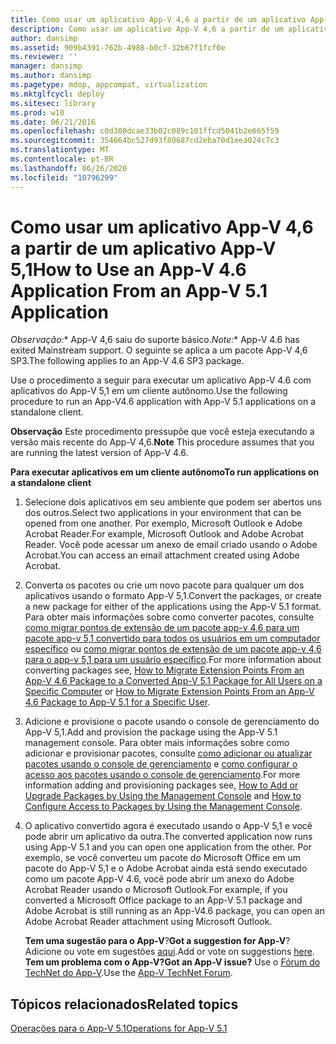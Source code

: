 ```yaml
---
title: Como usar um aplicativo App-V 4,6 a partir de um aplicativo App-V 5,1
description: Como usar um aplicativo App-V 4,6 a partir de um aplicativo App-V 5,1
author: dansimp
ms.assetid: 909b4391-762b-4988-b0cf-32b67f1fcf0e
ms.reviewer: ''
manager: dansimp
ms.author: dansimp
ms.pagetype: mdop, appcompat, virtualization
ms.mktglfcycl: deploy
ms.sitesec: library
ms.prod: w10
ms.date: 06/21/2016
ms.openlocfilehash: c0d308dcae33b02c089c101ffcd5041b2e665f59
ms.sourcegitcommit: 354664bc527d93f80687cd2eba70d1eea024c7c3
ms.translationtype: MT
ms.contentlocale: pt-BR
ms.lasthandoff: 06/26/2020
ms.locfileid: "10796299"
---
```

# <span data-ttu-id="03f4f-103">Como usar um aplicativo App-V 4,6 a partir de um aplicativo App-V 5,1</span><span class="sxs-lookup"><span data-stu-id="03f4f-103">How to Use an App-V 4.6 Application From an App-V 5.1 Application</span></span>

<span data-ttu-id="03f4f-104">*Observação:*\* App-V 4,6 saiu do suporte básico.</span><span class="sxs-lookup"><span data-stu-id="03f4f-104">*Note:*\* App-V 4.6 has exited Mainstream support.</span></span> <span data-ttu-id="03f4f-105">O seguinte se aplica a um pacote App-V 4,6 SP3.</span><span class="sxs-lookup"><span data-stu-id="03f4f-105">The following applies to an App-V 4.6 SP3 package.</span></span>

<span data-ttu-id="03f4f-106">Use o procedimento a seguir para executar um aplicativo App-V 4.6 com aplicativos do App-V 5,1 em um cliente autônomo.</span><span class="sxs-lookup"><span data-stu-id="03f4f-106">Use the following procedure to run an App-V4.6 application with App-V 5.1 applications on a standalone client.</span></span>

<span data-ttu-id="03f4f-107">**Observação**  Este procedimento pressupõe que você esteja executando a versão mais recente do App-V 4,6.</span><span class="sxs-lookup"><span data-stu-id="03f4f-107">**Note** This procedure assumes that you are running the latest version of App-V 4.6.</span></span>

**<span data-ttu-id="03f4f-108">Para executar aplicativos em um cliente autônomo</span><span class="sxs-lookup"><span data-stu-id="03f4f-108">To run applications on a standalone client</span></span>**

1.  <span data-ttu-id="03f4f-109">Selecione dois aplicativos em seu ambiente que podem ser abertos uns dos outros.</span><span class="sxs-lookup"><span data-stu-id="03f4f-109">Select two applications in your environment that can be opened from one another.</span></span> <span data-ttu-id="03f4f-110">Por exemplo, Microsoft Outlook e Adobe Acrobat Reader.</span><span class="sxs-lookup"><span data-stu-id="03f4f-110">For example, Microsoft Outlook and Adobe Acrobat Reader.</span></span> <span data-ttu-id="03f4f-111">Você pode acessar um anexo de email criado usando o Adobe Acrobat.</span><span class="sxs-lookup"><span data-stu-id="03f4f-111">You can access an email attachment created using Adobe Acrobat.</span></span>

2.  <span data-ttu-id="03f4f-112">Converta os pacotes ou crie um novo pacote para qualquer um dos aplicativos usando o formato App-V 5,1.</span><span class="sxs-lookup"><span data-stu-id="03f4f-112">Convert the packages, or create a new package for either of the applications using the App-V 5.1 format.</span></span> <span data-ttu-id="03f4f-113">Para obter mais informações sobre como converter pacotes, consulte [como migrar pontos de extensão de um pacote app-v 4,6 para um pacote app-v 5,1 convertido para todos os usuários em um computador específico](how-to-migrate-extension-points-from-an-app-v-46-package-to-a-converted-app-v-51-package-for-all-users-on-a-specific-computer.md) ou [como migrar pontos de extensão de um pacote app-v 4,6 para o app-v 5,1 para um usuário específico](how-to-migrate-extension-points-from-an-app-v-46-package-to-app-v-51-for-a-specific-user.md).</span><span class="sxs-lookup"><span data-stu-id="03f4f-113">For more information about converting packages see, [How to Migrate Extension Points From an App-V 4.6 Package to a Converted App-V 5.1 Package for All Users on a Specific Computer](how-to-migrate-extension-points-from-an-app-v-46-package-to-a-converted-app-v-51-package-for-all-users-on-a-specific-computer.md) or [How to Migrate Extension Points From an App-V 4.6 Package to App-V 5.1 for a Specific User](how-to-migrate-extension-points-from-an-app-v-46-package-to-app-v-51-for-a-specific-user.md).</span></span>

3.  <span data-ttu-id="03f4f-114">Adicione e provisione o pacote usando o console de gerenciamento do App-V 5,1.</span><span class="sxs-lookup"><span data-stu-id="03f4f-114">Add and provision the package using the App-V 5.1 management console.</span></span> <span data-ttu-id="03f4f-115">Para obter mais informações sobre como adicionar e provisionar pacotes, consulte [como adicionar ou atualizar pacotes usando o console de gerenciamento](how-to-add-or-upgrade-packages-by-using-the-management-console-51-gb18030.md) e [como configurar o acesso aos pacotes usando o console de gerenciamento](how-to-configure-access-to-packages-by-using-the-management-console-51.md).</span><span class="sxs-lookup"><span data-stu-id="03f4f-115">For more information adding and provisioning packages see, [How to Add or Upgrade Packages by Using the Management Console](how-to-add-or-upgrade-packages-by-using-the-management-console-51-gb18030.md) and [How to Configure Access to Packages by Using the Management Console](how-to-configure-access-to-packages-by-using-the-management-console-51.md).</span></span>

4.  <span data-ttu-id="03f4f-116">O aplicativo convertido agora é executado usando o App-V 5,1 e você pode abrir um aplicativo da outra.</span><span class="sxs-lookup"><span data-stu-id="03f4f-116">The converted application now runs using App-V 5.1 and you can open one application from the other.</span></span> <span data-ttu-id="03f4f-117">Por exemplo, se você converteu um pacote do Microsoft Office em um pacote do App-V 5,1 e o Adobe Acrobat ainda está sendo executado como um pacote App-V 4.6, você pode abrir um anexo do Adobe Acrobat Reader usando o Microsoft Outlook.</span><span class="sxs-lookup"><span data-stu-id="03f4f-117">For example, if you converted a Microsoft Office package to an App-V 5.1 package and Adobe Acrobat is still running as an App-V4.6 package, you can open an Adobe Acrobat Reader attachment using Microsoft Outlook.</span></span>

    <span data-ttu-id="03f4f-118">**Tem uma sugestão para o App-V**?</span><span class="sxs-lookup"><span data-stu-id="03f4f-118">**Got a suggestion for App-V**?</span></span> <span data-ttu-id="03f4f-119">Adicione ou vote em sugestões [aqui](http://appv.uservoice.com/forums/280448-microsoft-application-virtualization).</span><span class="sxs-lookup"><span data-stu-id="03f4f-119">Add or vote on suggestions [here](http://appv.uservoice.com/forums/280448-microsoft-application-virtualization).</span></span> **<span data-ttu-id="03f4f-120">Tem um problema com o App-V?</span><span class="sxs-lookup"><span data-stu-id="03f4f-120">Got an App-V issue?</span></span>** <span data-ttu-id="03f4f-121">Use o [Fórum do TechNet do App-V](https://social.technet.microsoft.com/Forums/home?forum=mdopappv).</span><span class="sxs-lookup"><span data-stu-id="03f4f-121">Use the [App-V TechNet Forum](https://social.technet.microsoft.com/Forums/home?forum=mdopappv).</span></span>

## <span data-ttu-id="03f4f-122">Tópicos relacionados</span><span class="sxs-lookup"><span data-stu-id="03f4f-122">Related topics</span></span>


[<span data-ttu-id="03f4f-123">Operações para o App-V 5.1</span><span class="sxs-lookup"><span data-stu-id="03f4f-123">Operations for App-V 5.1</span></span>](operations-for-app-v-51.md)

 

 





